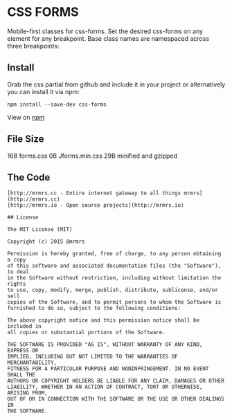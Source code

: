 # CSS FORMS

  Mobile-first classes for css-forms.
  Set the desired css-forms on any element for any breakpoint.
  Base class names are namespaced across three breakpoints:

## Install
Grab the css partial from github and include it in your project or alternatively
you can install it via npm:
```
npm install --save-dev css-forms
```
View on [npm](https://www.npmjs.org/package/css-forms)


## File Size

16B forms.css
0B Jforms.min.css
29B minified and gzipped

## The Code
```
[http://mrmrs.cc - Entire internet gateway to all things mrmrs](http://mrmrs.cc)
[http://mrmrs.io - Open source projects](http://mrmrs.io)

## License

The MIT License (MIT)

Copyright (c) 2015 @mrmrs

Permission is hereby granted, free of charge, to any person obtaining a copy
of this software and associated documentation files (the "Software"), to deal
in the Software without restriction, including without limitation the rights
to use, copy, modify, merge, publish, distribute, sublicense, and/or sell
copies of the Software, and to permit persons to whom the Software is
furnished to do so, subject to the following conditions:

The above copyright notice and this permission notice shall be included in
all copies or substantial portions of the Software.

THE SOFTWARE IS PROVIDED "AS IS", WITHOUT WARRANTY OF ANY KIND, EXPRESS OR
IMPLIED, INCLUDING BUT NOT LIMITED TO THE WARRANTIES OF MERCHANTABILITY,
FITNESS FOR A PARTICULAR PURPOSE AND NONINFRINGEMENT. IN NO EVENT SHALL THE
AUTHORS OR COPYRIGHT HOLDERS BE LIABLE FOR ANY CLAIM, DAMAGES OR OTHER
LIABILITY, WHETHER IN AN ACTION OF CONTRACT, TORT OR OTHERWISE, ARISING FROM,
OUT OF OR IN CONNECTION WITH THE SOFTWARE OR THE USE OR OTHER DEALINGS IN
THE SOFTWARE.

